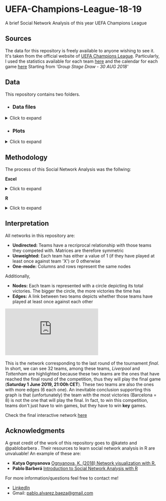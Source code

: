 # UEFA-Champions-League-18-19
A brief Social Network Analysis of this year UEFA Champions League

## Sources
The data for this repository is freely available to anyone wishing to see it. It's taken from the official website of [UEFA Champions League](https://www.uefa.com/uefachampionsleague/index.html). Particularly, I used the statistics available for each team [here](https://www.uefa.com/uefachampionsleague/season=2019/statistics/round=2000980/clubs/index.html) and the calendar for each game [here](https://www.uefa.com/uefachampionsleague/season=2019/matches/#/dw/1141) Starting from *'Group Stage Draw - 30 AUG 2018'*

## Data
This repository contains two folders.

- ### **Data files**
<details>
    <summary>Click to expand</summary>
    
    1. champions_league_2019_data: Data for each of the teams competing, each column represents.
        - Team: 32 teams that compited in this competition starting from 'Group Stage Draw'
        - Country: Acronym for each of the countries corresponding to each team 
        - Group: Corresponding group to each team 
        - Gstage vic: Total team victories for the 'Group Stage Round'
        - RF16 vic: Total team victories for the 'Round of 16'
        - Tvic1: Total team victories up to 'Round of 16' (inclusive)
        - Qf vic: Total team victories for the 'Quarter-Finals Round' 
        - Tvic2: Total team victories up to 'Quarter-Finals Round' (inclusive)
        - Sf vic: Total team victories for the 'Semi-Finals Round' 
        - Tvic3: Total team victories up to 'Semi-Finals Round' (inclusive)
    
    2. champions_league_2019_gs: Group Stage matrix
    3. champions_league_2019_r16: Round of 16 matrix
    4. champions_league_2019_quarterf: Quarter-Finals matrix
    5. champions_league_2019_semif: Semi-Finals matrix
    6. champions_league_2019_final: Final matrix
</details>
    
- ### **Plots**
<details>
    <summary>Click to expand</summary>
    
    - champions_league_2019_gs_plot: Group Stage (igraph)
    - champions_league_2019_r16_plot: Round of 16 (igraph)
    - champions_league_2019_quarterf_plot: Quarter-Finals (igraph)
    - champions_league_2019_semif_plot: Semi-Finals (igraph)
    - champions_league_2019_final_plot: Final (igraph)
    - champions_league_2019_community: Community detection (igraph)
</details>
      
## Methodology 
The process of this Social Network Analysis was the follwing:

**Excel**
<details>
    <summary>Click to expand</summary>
    
    1. Create adjacency matrices for each of the rounds of the tournament
    2. Create a spreadsheet with the general information of each of the teams competing in the tournament
    
</details>

**R**
<details>
    <summary>Click to expand</summary>
    
    1. Read data files
    2. Create data frames
    3. Convert data frames to matrices
    4. Replace 'NA values with '0'
    5. Convert 'champions_league_2019_data' to vectors
    6. Create graph objects
    7. Set attributes to nodes (teams) and edges (links)
    8. Plot igraph graphs
    9. Analyze networks, nodes, and edges
    10. Convert graph object 'final_g' to visNetwork object
    11. Set attributes and features to nodes and edges
    12. Plot visNetwork object
</details>
    
## Interpretation

All networks in this repository are:
* **Undirected:** Teams have a recriprocal relationship with those teams they competed with. Matrices are therefore symmetric
* **Unweighted:** Each team has either a value of 1 (if they have played at least once against team 'X') or 0 otherwise
* **One-mode:** Columns and rows represent the same nodes

Additionally,
- **Nodes:** Each team is represented with a circle depicting its total victories. The bigger the circle, the more victories the time has
- **Edges:** A link between two teams depicts whether those teams have played at least once against each other

![](https://github.com/Pablo-A-Baeza/UEFA-Champions-League-18-19/blob/master/Plots/Champions_League_2019_Final_Plot.pdf)

This is the network corresponding to the last round of the tournament *final*. In short, we can see 32 teams, among these teams, *Liverpool* and *Tottenham* are highlighted because these two teams are the ones that have reached the final round of the competition, thus they will play the final game (**Saturday  1 June 2019, 21:00h CET**). These two teams are also the ones with more edges (6 each one).
An inevitable conclusion supporting this graph is that (unfortunately) the team with the most victories (Barcelona = 8) is not the one that will play the final. In fact, to win this competition, teams don't just have to win games, but they have to win **key** games.

Check the final interactive network [here](https://pablo-a-baeza.github.io/UEFA-Champions-League-18-19/index.html)

## Acknowledgments
A great credit of the work of this repository goes to @kateto and @pablobarbera . Their resources to learn social network analysis in R are unvaluable! An example of these are:

- **Katya Ognyanova** [Ognyanova, K. (2018) Network visualization with R.](https://kateto.net/network-visualization)
- **Pablo Barberá** [Introduction to Social Network Analysis with R](http://pablobarbera.com/big-data-upf/html/02a-networks-intro-visualization.html)


For more information/questions feel free to contact me!
- [LinkedIn](www.linkedin.com/in/pabloalvarezbaeza)
- Gmail: pablo.alvarez.baeza@gmail.com
